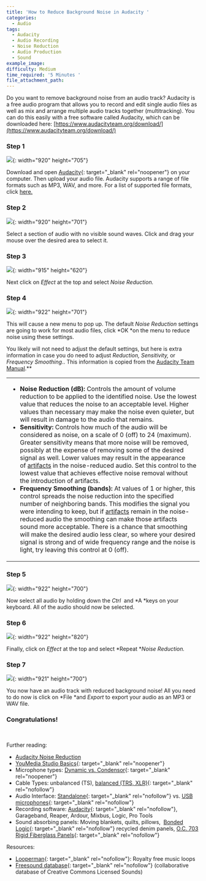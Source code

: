 ```yaml
---
title: 'How to Reduce Background Noise in Audacity '
categories:
  - Audio
tags:
  - Audacity
  - Audio Recording
  - Noise Reduction
  - Audio Production
  - Sound
example_image:
difficulty: Medium
time_required: '5 Minutes '
file_attachment_path:
---
```


Do you want to remove background noise from an audio track? Audacity is a free audio program that allows you to record and edit single audio files as well as mix and arrange multiple audio tracks together (multitracking). You can do this easily with a free software called Audacity, which can be downloaded here:&nbsp;[https://www.audacityteam.org/download/](https://www.audacityteam.org/download/)

### Step 1

![](/uploads/how-to-reduce-noise-in-audacity/1.JPG){: width="920" height="705"}

Download and open [Audacity](http://audacity.org/){: target="_blank" rel="noopener"} on your computer. Then upload your audio file. Audacity supports a range of file formats such as MP3, WAV, and more. For a list of supported file formats, click [here.](https://manual.audacityteam.org/man/importing_audio.html#:~:text=1%20Contents%202%20Audio%20File%20Formats%20Supported%20by,other%20information%20about%20the%20file%20to%20be%20)

### Step 2

![](/uploads/how-to-reduce-noise-in-audacity/2.JPG){: width="920" height="701"}

Select a section of audio with no visible sound waves. Click and drag your mouse over the desired area to select it.&nbsp;

### Step 3

![](/uploads/how-to-reduce-noise-in-audacity/2-5.png){: width="915" height="620"}

Next click on&nbsp;*Effect* at the top and select *Noise Reduction.*

### Step 4

![](/uploads/how-to-reduce-noise-in-audacity/3.JPG){: width="922" height="701"}

This will cause a new menu to pop up. The default *Noise Reduction* settings are going to work for most audio files, click&nbsp;*OK&nbsp;*on the menu to reduce noise using these settings.

You likely will not need to adjust the default settings, but here is extra information in case you do need to adjust&nbsp;*Reduction, Sensitivity,* or *Frequency Smoothing*.. This information is copied from the [Audacity Team Manual](https://manual.audacityteam.org/man/noise_reduction.html#:~:text=Frequency%20Smoothing%20%28bands%29%3A%20At%20values%20of%201%20or,smoothing%20can%20make%20those%20artifacts%20sound%20more%20acceptable.).*​​​​​​*

<table><tbody><tr><td><ul><li><strong>Noise Reduction (dB):</strong>&nbsp;Controls the amount of volume reduction to be applied to the identified noise. Use the lowest value that reduces the noise to an acceptable level. Higher values than necessary may make the noise even quieter, but will result in damage to the audio that remains.</li><li><strong>Sensitivity:</strong>&nbsp;Controls how much of the audio will be considered as noise, on a scale of 0 (off) to 24 (maximum). Greater sensitivity means that more noise will be removed, possibly at the expense of removing some of the desired signal as well. Lower values may result in the appearance of&nbsp;<a href="https://manual.audacityteam.org/man/noise_reduction.html#artifacts">artifacts</a>&nbsp;in the noise-reduced audio. Set this control to the lowest value that achieves effective noise removal without the introduction of artifacts.</li><li><strong>Frequency Smoothing (bands):</strong>&nbsp;At values of 1 or higher, this control spreads the noise reduction into the specified number of neighboring bands. This modifies the signal you were intending to keep, but if&nbsp;<a href="https://manual.audacityteam.org/man/noise_reduction.html#artifacts">artifacts</a>&nbsp;remain in the noise-reduced audio the smoothing can make those artifacts sound more acceptable. There is a chance that smoothing will make the desired audio less clear, so where your desired signal is strong and of wide frequency range and the noise is light, try leaving this control at 0 (off).</li></ul></td></tr></tbody></table>

### Step 5

![](/uploads/how-to-reduce-noise-in-audacity/3x.JPG){: width="922" height="700"}

Now select all audio by holding down the&nbsp;*Ctrl&nbsp;*&nbsp;and&nbsp;*A&nbsp;*keys on your keyboard. All of the audio should now be selected.&nbsp;

### Step 6

![](/uploads/how-to-reduce-noise-in-audacity/4.png){: width="922" height="820"}

Finally, click on&nbsp;*Effect* at the top and select *Repeat&nbsp;**Noise Reduction.*

### Step 7

![](/uploads/how-to-reduce-noise-in-audacity/5.png){: width="921" height="700"}

You now have an audio track with reduced background noise\! All you need to do now is click on&nbsp;*File&nbsp;*and&nbsp;*Export*&nbsp;to export your audio as an MP3 or WAV file.

### Congratulations\!

&nbsp;

Further reading:

* [Audacity Noise Reduction](https://manual.audacityteam.org/man/noise_reduction.html#:~:text=Frequency%20Smoothing%20%28bands%29%3A%20At%20values%20of%201%20or,smoothing%20can%20make%20those%20artifacts%20sound%20more%20acceptable.)
* [YouMedia Studio Basics](https://docs.google.com/presentation/d/1UZIXr52EJaOGi1tqTqLOwp334qzR5dGZujGOPm71B5U/edit?usp=sharing){: target="_blank" rel="noopener"}
* Microphone types: [Dynamic vs. Condensor](https://service.shure.com/s/article/difference-between-a-dynamic-and-condenser-microphone){: target="_blank" rel="noopener"}
* Cable Types: unbalanced (TS), [balanced (TRS, XLR)](https://www.ians-net.co.uk/articles/balanced_lines.php){: target="_blank" rel="nofollow"}
* Audio Interface: [Standalone](https://www.amazon.com/Focusrite-Scarlett-Audio-Interface-Tools/dp/B07QR6Z1JB/ref=sr_1_4?keywords=audio+recording+interface&amp;qid=1581615835&amp;sr=8-4){: target="_blank" rel="nofollow"} vs. [USB microphones](https://www.amazon.com/Rode-NT-USB-Versatile-Studio-Quality-Microphone/dp/B00KQPGRRE/ref=sr_1_6?keywords=rode+podcast&amp;qid=1581615395&amp;sr=8-6){: target="_blank" rel="nofollow"}
* Recording software: [Audacity](https://www.audacityteam.org/){: target="_blank" rel="nofollow"}, Garageband, Reaper, Ardour, Mixbus, Logic, Pro Tools
* Sound absorbing panels: Moving blankets, quilts, pillows,&nbsp; [Bonded Logic](https://www.homedepot.com/p/Bonded-Logic-Inc-UltraSonic-12-in-x-12-in-Acoustic-Panels-Package-of-6-60600-11212/204153700){: target="_blank" rel="nofollow"} recycled denim panels, [O.C. 703 Rigid Fiberglass Panels](https://www.amazon.com/ATS-Acoustic-Panel-24x24x2-Inches/dp/B002WKDRGA/ref=pd_bxgy_2/138-0537608-0707704?_encoding=UTF8&amp;pd_rd_i=B002WKDRGA&amp;pd_rd_r=80ee85fe-0b9d-4c78-813a-7e5cabef32e9&amp;pd_rd_w=3YLTv&amp;pd_rd_wg=eJ15u&amp;pf_rd_p=fd08095f-55ff-4a15-9b49-4a1a719225a9&amp;pf_rd_r=D47YGFZWX572MXGCTKPM&amp;psc=1&amp;refRID=D47YGFZWX572MXGCTKPM){: target="_blank" rel="nofollow"}

Resources:

* [Looperman](https://www.looperman.com){: target="_blank" rel="nofollow"}\: Royalty free music loops
* [Freesound database](http://www.freesound.org){: target="_blank" rel="nofollow"} (collaborative database of Creative Commons Licensed Sounds)

&nbsp;
